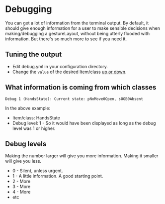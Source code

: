 # Debugging

You can get a lot of information from the terminal output. By default, it should give enough information for a user to make sensible decisions when making/debugging a gestureLayout, without being utterly flooded with information. But there's so much more to see if you need it.

## Tuning the output

* Edit debug.yml in your configuration directory.
* Change the `value` of the desired Item/class [up or down](#debug-levels).

## What information is coming from which classes

```
Debug 1 (HandsState): Current state: pNoMove0Open, sOOB0Absent
```

In the above example:

* Item/class: HandsState
* Debug level: 1 - So it would have been displayed as long as the debug level was 1 or higher.

## Debug levels

Making the number larger will give you more information. Making it smaller will give you less.

* 0 - Silent, unless urgent.
* 1 - A little information. A good starting point.
* 2 - More
* 3 - More
* 4 - More
* etc
